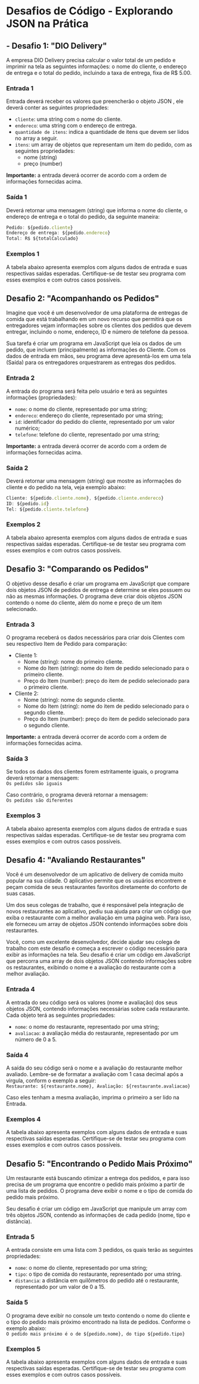 # Desafios de Código - Explorando JSON na Prática

## - Desafio 1: "DIO Delivery"

A empresa DIO Delivery precisa calcular o valor total de um pedido e imprimir na tela as seguintes informações: o nome do cliente, o endereço de entrega e o total do pedido, incluindo a taxa de entrega, fixa de R$ 5.00.

### Entrada 1

Entrada deverá receber os valores que preencherão o objeto JSON , ele deverá conter as seguintes propriedades:

- `cliente`: uma string com o nome do cliente.
- `endereco`: uma string com o endereço de entrega.
- `quantidade de itens`: indica a quantidade de itens que devem ser lidos no array a seguir.
- `itens`: um array de objetos que representam um item do pedido, com as seguintes propriedades:
    - nome (string)
    - preço (number)

**Importante:** a entrada deverá ocorrer de acordo com a ordem de informações fornecidas acima.

### Saída 1

Deverá retornar uma mensagem (string) que informa o nome do cliente, o endereço de entrega e o total do pedido, da seguinte maneira:

```js
Pedido: ${pedido.cliente}
Endereço de entrega: ${pedido.endereco}
Total: R$ ${totalCalculado}
```

### Exemplos 1

A tabela abaixo apresenta exemplos com alguns dados de entrada e suas respectivas saídas esperadas. Certifique-se de testar seu programa com esses exemplos e com outros casos possíveis.

<!-- Entrada 	Saída
João
Rua B, 456
2
Hambúrguer 
15
Batata frita
8 	Pedido: João
Endereco de entrega: Rua B, 456
Total: R$ 28.00
Carlos
Rua Dio, 123
2
Esfiha de Carne
5
Kibe
5 	Pedido: Carlos
Endereco de entrega: Rua Dio, 123
Total: R$ 15.00
Sirius
Av. C, 789
1
Pizza
25 	Pedido: Sirius
Endereco de entrega: Av. C, 789
Total: R$ 30.00 -->

## Desafio 2: "Acompanhando os Pedidos"

Imagine que você é um desenvolvedor de uma plataforma de entregas de comida que está trabalhando em um novo recurso que permitirá que os entregadores vejam informações sobre os clientes dos pedidos que devem entregar, incluindo o nome, endereço, ID e número de telefone da pessoa.

Sua tarefa é criar um programa em JavaScript que leia os dados de um pedido, que incluem (principalmente) as informações do Cliente. Com os dados de entrada em mãos, seu programa deve apresentá-los em uma tela (Saída) para os entregadores orquestrarem as entregas dos pedidos.

### Entrada 2

A entrada do programa será feita pelo usuário e terá as seguintes informações (propriedades):

- `nome`: o nome do cliente, representado por uma string;
- `endereco`: endereço do cliente, representado por uma string;
- `id`: identificador do pedido do cliente, representado por um valor numérico;
- `telefone`: telefone do cliente, representado por uma string;

**Importante:** a entrada deverá ocorrer de acordo com a ordem de informações fornecidas acima.

### Saída 2

Deverá retornar uma mensagem (string) que mostre as informações do cliente e do pedido na tela, veja exemplo abaixo:

```js
Cliente: ${pedido.cliente.nome}, ${pedido.cliente.endereco}
ID: ${pedido.id}
Tel: ${pedido.cliente.telefone}
```

### Exemplos 2

A tabela abaixo apresenta exemplos com alguns dados de entrada e suas respectivas saídas esperadas. Certifique-se de testar seu programa com esses exemplos e com outros casos possíveis.

<!-- Entrada            	Saída
Ana
Rua DIO, 5
12
1111-9999 	Cliente: Ana, Rua DIO, 5
ID: 12
Tel: 1111-9999
Renato
Rua ABC, 9
99
5555-0000 	Cliente: Renato, Rua ABC, 9
ID: 99
Tel: 5555-0000
Leo
Rua DIO, 12
92
1234-5678 	Cliente: Leo, Rua DIO, 12
ID: 92
Tel: 1234-5678 -->

## Desafio 3: "Comparando os Pedidos"

O objetivo desse desafio é criar um programa em JavaScript que compare dois objetos JSON de pedidos de entrega e determine se eles possuem ou não as mesmas informações. O programa deve criar dois objetos JSON contendo o nome do cliente, além do nome e preço de um item selecionado.

### Entrada 3

O programa receberá os dados necessários para criar dois Clientes com seu respectivo Item de Pedido para comparação:

- Cliente 1:
    - Nome (string): nome do primeiro cliente.
    - Nome do Item (string): nome do item de pedido selecionado para o primeiro cliente.
    - Preço do Item (number): preço do item de pedido selecionado para o primeiro cliente.
- Cliente 2:
    - Nome (string): nome do segundo cliente.
    - Nome do Item (string): nome do item de pedido selecionado para o segundo cliente.
    - Preço do Item (number): preço do item de pedido selecionado para o segundo cliente.

**Importante:** a entrada deverá ocorrer de acordo com a ordem de informações fornecidas acima.

### Saída 3

Se todos os dados dos clientes forem estritamente iguais, o programa deverá retornar a mensagem:\
`Os pedidos são iguais`

Caso contrário, o programa deverá retornar a mensagem:\
`Os pedidos são diferentes`

### Exemplos 3

A tabela abaixo apresenta exemplos com alguns dados de entrada e suas respectivas saídas esperadas. Certifique-se de testar seu programa com esses exemplos e com outros casos possíveis.

<!-- Entrada 	Saída
Renan
Massa
45.0
Bianca
Kibe
8.0 	Os pedidos são diferentes
Rafael
Pizza de calabresa
25.0
Rafael
Pizza de calabresa
25.0 	Os pedidos são iguais
Aline
Hambúrguer
15.0
Camila
Pizza
15.0 	Os pedidos são diferentes -->

## Desafio 4: "Avaliando Restaurantes"

Você é um desenvolvedor de um aplicativo de delivery de comida muito popular na sua cidade. O aplicativo permite que os usuários encontrem e peçam comida de seus restaurantes favoritos diretamente do conforto de suas casas.

Um dos seus colegas de trabalho, que é responsável pela integração de novos restaurantes ao aplicativo, pediu sua ajuda para criar um código que exiba o restaurante com a melhor avaliação em uma página web. Para isso, ele forneceu um array de objetos JSON contendo informações sobre dois restaurantes.

Você, como um excelente desenvolvedor, decide ajudar seu colega de trabalho com este desafio e começa a escrever o código necessário para exibir as informações na tela. Seu desafio é criar um código em JavaScript que percorra uma array de dois objetos JSON contendo informações sobre os restaurantes, exibindo o nome e a avaliação do restaurante com a melhor avaliação.

### Entrada 4

A entrada do seu código será os valores (nome e avaliação) dos seus objetos JSON, contendo informações necessárias sobre cada restaurante. Cada objeto terá as seguintes propriedades:

- `nome`: o nome do restaurante, representado por uma string;
- `avaliacao`: a avaliação média do restaurante, representado por um número de 0 a 5.

### Saída 4

A saída do seu código será o nome e a avaliação do restaurante melhor avaliado. Lembre-se de formatar a avaliação com 1 casa decimal após a virgula, conform o exemplo a seguir:\
`Restaurante: ${restaurante.nome}, Avaliação: ${restaurante.avaliacao}`

Caso eles tenham a mesma avaliação, imprima o primeiro a ser lido na Entrada.

### Exemplos 4

A tabela abaixo apresenta exemplos com alguns dados de entrada e suas respectivas saídas esperadas. Certifique-se de testar seu programa com esses exemplos e com outros casos possíveis.

<!-- Entrada 	Saída
DIO
5.0
Feijuca
4.5 	Restaurante: DIO, Avaliação: 5.0
Bar do Zé  
3.5
Pizza Boa
4.2 	Restaurante: Pizza Boa, Avaliação: 4.2
Pizza Mania
4.0
Sabor Oriental
4.0 	Restaurante: Pizza Mania, Avaliação: 4.0 -->

## Desafio 5: "Encontrando o Pedido Mais Próximo"

Um restaurante está buscando otimizar a entrega dos pedidos, e para isso precisa de um programa que encontre o pedido mais próximo a partir de uma lista de pedidos. O programa deve exibir o nome e o tipo de comida do pedido mais próximo.

Seu desafio é criar um código em JavaScript que manipule um array com três objetos JSON, contendo as informações de cada pedido (nome, tipo e distância).

### Entrada 5

 A entrada consiste em uma lista com 3 pedidos, os quais terão as seguintes propriedades:

- `nome`: o nome do cliente, representado por uma string;
- `tipo`: o tipo de comida do restaurante, representado por uma string.
- `distancia`: a distância em quilômetros do pedido até o restaurante, representado por um valor de 0 a 15.

### Saída 5

O programa deve exibir no console um texto contendo o nome do cliente e o tipo do pedido mais próximo encontrado na lista de pedidos. Conforme o exemplo abaixo:\
`O pedido mais próximo é o de ${pedido.nome}, do tipo ${pedido.tipo}`

### Exemplos 5

A tabela abaixo apresenta exemplos com alguns dados de entrada e suas respectivas saídas esperadas. Certifique-se de testar seu programa com esses exemplos e com outros casos possíveis.

<!-- Entrada 	Saída
Rafael
Massa
3.5
Julia
Árabe
4.2
Carla
Hambúrguer
2.0 	O pedido mais próximo é o de Carla, do tipo Hambúrguer
João
Pizza
2.5
Pedro
Comida Japonesa
3.2
Ana
Sorvete
2.0 	O pedido mais próximo é o de Ana, do tipo Sorvete
Renan
Risoto
2.8
Fernanda
Bolo
1.2
Arthur
Esfiha
4.9 	O pedido mais próximo é o de Fernanda, do tipo Bolo -->